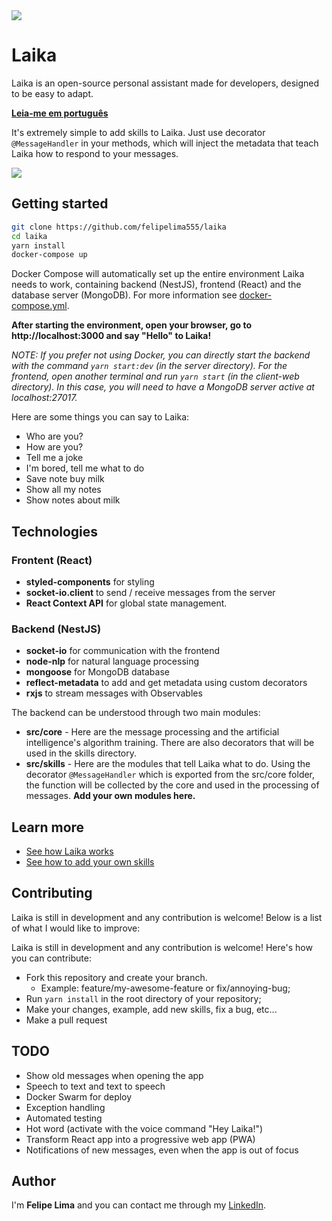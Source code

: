 <img src="https://user-images.githubusercontent.com/20775579/90994647-c7990600-e58f-11ea-898f-c90aa748f221.gif" />

# Laika

Laika is an open-source personal assistant made for developers, designed to be easy to adapt.

**[Leia-me em português](https://github.com/felipelima555/laika/blob/master/README.pt-BR.md)**

It's extremely simple to add skills to Laika. Just use decorator `@MessageHandler` in your methods, which will inject the metadata that teach Laika how to respond to your messages.

<img src="https://user-images.githubusercontent.com/20775579/90994643-c10a8e80-e58f-11ea-9949-ac5594e09fc4.png" />

## Getting started

```bash
git clone https://github.com/felipelima555/laika
cd laika
yarn install
docker-compose up
```

Docker Compose will automatically set up the entire environment Laika needs to work, containing backend (NestJS), frontend (React) and the database server (MongoDB). For more information see [docker-compose.yml](https://github.com/felipelima555/laika/blob/master/docker-compose.yml).

**After starting the environment, open your browser, go to http://localhost:3000 and say "Hello" to Laika!**

_NOTE: If you prefer not using Docker, you can directly start the backend with the command `yarn start:dev` (in the server directory). For the frontend, open another terminal and run `yarn start` (in the client-web directory). In this case, you will need to have a MongoDB server active at localhost:27017._

Here are some things you can say to Laika:

- Who are you?
- How are you?
- Tell me a joke
- I'm bored, tell me what to do
- Save note buy milk
- Show all my notes
- Show notes about milk

## Technologies

### Frontent (React)

- **styled-components** for styling
- **socket-io.client** to send / receive messages from the server
- **React Context API** for global state management.

### Backend (NestJS)

- **socket-io** for communication with the frontend
- **node-nlp** for natural language processing
- **mongoose** for MongoDB database
- **reflect-metadata** to add and get metadata using custom decorators
- **rxjs** to stream messages with Observables

The backend can be understood through two main modules:

- **src/core** - Here are the message processing and the artificial intelligence's algorithm training. There are also decorators that will be used in the skills directory.
- **src/skills** - Here are the modules that tell Laika what to do. Using the decorator `@MessageHandler` which is exported from the src/core folder, the function will be collected by the core and used in the processing of messages. **Add your own modules here.**

## Learn more

- [See how Laika works](https://github.com/flplima/laika/blob/master/docs/how-it-works.md)
- [See how to add your own skills](https://github.com/flplima/laika/blob/master/docs/add-new-skills.md)

## Contributing

Laika is still in development and any contribution is welcome! Below is a list of what I would like to improve:

Laika is still in development and any contribution is welcome! Here's how you can contribute:

- Fork this repository and create your branch.
  - Example: feature/my-awesome-feature or fix/annoying-bug;
- Run `yarn install` in the root directory of your repository;
- Make your changes, example, add new skills, fix a bug, etc...
- Make a pull request

## TODO

- Show old messages when opening the app
- Speech to text and text to speech
- Docker Swarm for deploy
- Exception handling
- Automated testing
- Hot word (activate with the voice command "Hey Laika!")
- Transform React app into a progressive web app (PWA)
- Notifications of new messages, even when the app is out of focus

## Author

I'm **Felipe Lima** and you can contact me through my [LinkedIn](https://www.linkedin.com/in/felipelimadasilva/).
